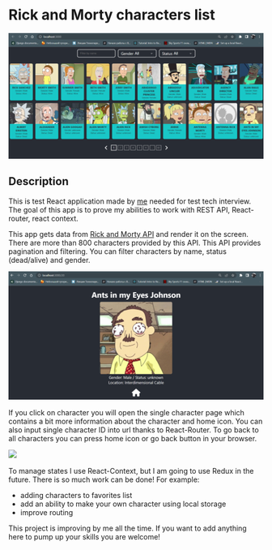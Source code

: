 # Rick and Morty characters list
![img.png](img.png)

## Description
This is test React application made by [me](https://www.facebook.com/profile.php?id=100016030623493) needed for test 
tech interview.
The goal of this app is to prove my abilities to work with REST API,
React-router, react context.

This app gets data from [Rick and Morty API](https://rickandmortyapi.com/) 
and render it on the screen. There are more than 800 characters provided by 
this API. This API provides pagination and filtering. 
You can filter characters by name, status (dead/alive) and gender.

![img_2.png](img_2.png)

If you click on character you will open the single character page which
contains a bit more information about the character and home icon.
You can also input single character ID into url thanks to React-Router. To
go back to all characters you can press home icon or go back button in your
browser.

![](../../bandicam-2022-06-20-15-08-51-208_Trim.gif)

To manage states I use React-Context, but I am going to use Redux in the 
future. There is so much work can be done! 
For example:
- adding characters to favorites list
- add an ability to make your own character using local storage
- improve routing 

This project is improving by me all the time. If you want to add anything 
here to pump up your skills you are welcome!

